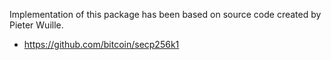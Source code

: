 Implementation of this package has been based on source code created by Pieter Wuille.

 * https://github.com/bitcoin/secp256k1

